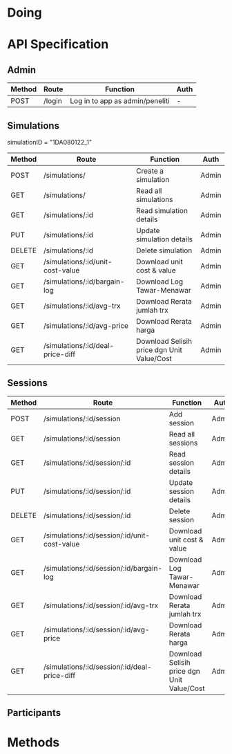 # Doing

# API Specification

## Admin

| Method | Route  | Function                        | Auth |
| ------ | ------ | ------------------------------- | ---- |
| POST   | /login | Log in to app as admin/peneliti | -    |

## Simulations

simulationID = "1DA080122_1"

| Method | Route                            | Function                                   | Auth  |
| ------ | -------------------------------- | ------------------------------------------ | ----- |
| POST   | /simulations/                    | Create a simulation                        | Admin |
| GET    | /simulations/                    | Read all simulations                       | Admin |
| GET    | /simulations/:id                 | Read simulation details                    | Admin |
| PUT    | /simulations/:id                 | Update simulation details                  | Admin |
| DELETE | /simulations/:id                 | Delete simulation                          | Admin |
| GET    | /simulations/:id/unit-cost-value | Download unit cost & value                 | Admin |
| GET    | /simulations/:id/bargain-log     | Download Log Tawar-Menawar                 | Admin |
| GET    | /simulations/:id/avg-trx         | Download Rerata jumlah trx                 | Admin |
| GET    | /simulations/:id/avg-price       | Download Rerata harga                      | Admin |
| GET    | /simulations/:id/deal-price-diff | Download Selisih price dgn Unit Value/Cost | Admin |

## Sessions

| Method | Route                                        | Function                                   | Auth  |
| ------ | -------------------------------------------- | ------------------------------------------ | ----- |
| POST   | /simulations/:id/session                     | Add session                                | Admin |
| GET    | /simulations/:id/session                     | Read all sessions                          | Admin |
| GET    | /simulations/:id/session/:id                 | Read session details                       | Admin |
| PUT    | /simulations/:id/session/:id                 | Update session details                     | Admin |
| DELETE | /simulations/:id/session/:id                 | Delete session                             | Admin |
| GET    | /simulations/:id/session/:id/unit-cost-value | Download unit cost & value                 | Admin |
| GET    | /simulations/:id/session/:id/bargain-log     | Download Log Tawar-Menawar                 | Admin |
| GET    | /simulations/:id/session/:id/avg-trx         | Download Rerata jumlah trx                 | Admin |
| GET    | /simulations/:id/session/:id/avg-price       | Download Rerata harga                      | Admin |
| GET    | /simulations/:id/session/:id/deal-price-diff | Download Selisih price dgn Unit Value/Cost | Admin |

## Participants

# Methods
